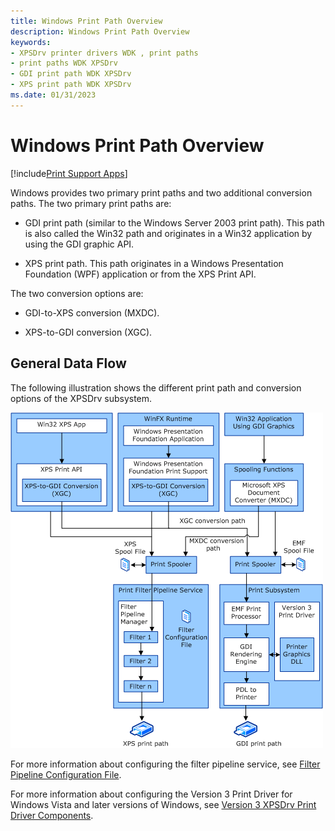 ```yaml
---
title: Windows Print Path Overview
description: Windows Print Path Overview
keywords:
- XPSDrv printer drivers WDK , print paths
- print paths WDK XPSDrv
- GDI print path WDK XPSDrv
- XPS print path WDK XPSDrv
ms.date: 01/31/2023
---
```


# Windows Print Path Overview

[!include[Print Support Apps](../includes/print-support-apps.md)]

Windows provides two primary print paths and two additional conversion paths. The two primary print paths are:

- GDI print path (similar to the Windows Server 2003 print path). This path is also called the Win32 path and originates in a Win32 application by using the GDI graphic API.

- XPS print path. This path originates in a Windows Presentation Foundation (WPF) application or from the XPS Print API.

The two conversion options are:

- GDI-to-XPS conversion (MXDC).

- XPS-to-GDI conversion (XGC).

## General Data Flow

The following illustration shows the different print path and conversion options of the XPSDrv subsystem.

![diagram illustrating the different print-path and conversion options of the xpsdrv subsystem.](images/printpathoverview.png)

For more information about configuring the filter pipeline service, see [Filter Pipeline Configuration File](filter-pipeline-configuration-file.md).

For more information about configuring the Version 3 Print Driver for Windows Vista and later versions of Windows, see [Version 3 XPSDrv Print Driver Components](version-3-xpsdrv-print-driver-components.md).

